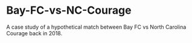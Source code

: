# Bay-FC-vs-NC-Courage
A case study of a hypothetical match between Bay FC vs North Carolina Courage back in 2018.

